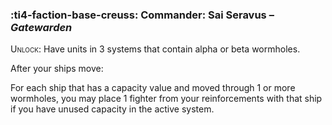 ### :ti4-faction-base-creuss: **Commander**: Sai Seravus – _Gatewarden_

<span style="font-variant:small-caps;">Unlock</span>: Have units in 3 systems that contain alpha or beta wormholes.

After your ships move:

For each ship that has a capacity value and moved through 1 or more wormholes, you may place 1 fighter from your reinforcements with that ship if you have unused capacity in the active system.
